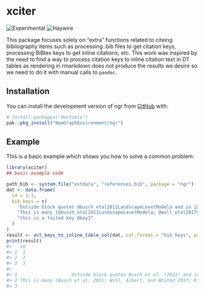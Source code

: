 
<!-- README.md is generated from README.Rmd. Please edit that file -->

# xciter

![Experimental](https://img.shields.io/badge/status-experimental-orange)
![Haywire](https://img.shields.io/badge/status-haywire-red)

This package focuses solely on “extra” functions related to citeing
bibliography items such as processing .bib files to get citation keys,
processing BiBtex keys to get inline citations, etc. This work was
inspired by the need to find a way to process citation keys to inline
citation text in DT tables as rendering in rmarkdown does not produce
the results we desire so we need to do it with manual calls to `pandoc`.

## Installation

You can install the development version of ngr from
[GitHub](https://github.com/) with:

``` r
# install.packages("devtools")
pak::pkg_install("NewGraphEnvironment/ngr")
```

## Example

This is a basic example which shows you how to solve a common problem:

``` r
library(xciter)
## basic example code

path_bib <- system.file("extdata", "references.bib", package = "ngr")
dat <- data.frame(
  id = 1:3,
  bib_keys = c(
    "Outside block quotes @busch_etal2011LandscapeLevelModela and in [@woll_etal2017SalmonEcological]",
    "This is many [@busch_etal2011LandscapeLevelModela; @woll_etal2017SalmonEcological; @kirsch_etal2014Fishinventory]",
    "this is a failed key @key3"
  )
)
result <- xct_keys_to_inline_table_col(dat, col_format = "bib_keys", path_bib = path_bib)
print(result)
#>   id
#> 1  1
#> 2  2
#> 3  3
#>                                                                                             bib_keys
#> 1                    Outside block quotes Busch et al. (2011) and in (Woll, Albert, and Whited 2017)
#> 2 This is many (Busch et al. 2011; Woll, Albert, and Whited 2017; Kirsch, Buckwalter, and Reed 2014)
#> 3                                                                       this is a failed key (key3?)
```
